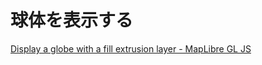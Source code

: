 # 球体を表示する

[Display a globe with a fill extrusion layer - MapLibre GL JS](https://maplibre.org/maplibre-gl-js/docs/examples/globe-fill-extrusion/)


